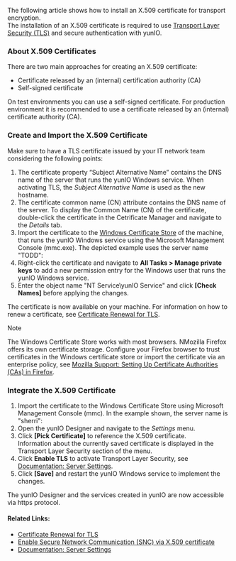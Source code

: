 The following article shows how to install an X.509 certificate for transport encryption.\
The installation of an X.509 certificate is required to use [Transport Layer Security (TLS)](https://learn.microsoft.com/en-us/windows/win32/secauthn/transport-layer-security-protocol) and secure authentication with yunIO.

### About X.509 Certificates

There are two main approaches for creating an X.509 certificate:

- Certificate released by an (internal) certification authority (CA)
- Self-signed certificate

On test environments you can use a self-signed certificate. For production environment it is recommended to use a certificate released by an (internal) certificate authority (CA).

### Create and Import the X.509 Certificate

Make sure to have a TLS certificate issued by your IT network team considering the following points:

1. The certificate property “Subject Alternative Name” contains the DNS name of the server that runs the yunIO Windows service. When activating TLS, the *Subject Alternative Name* is used as the new hostname.
1. The certificate common name (CN) attribute contains the DNS name of the server. To display the Common Name (CN) of the certificate, double-click the certificate in the Cetrificate Manager and navigate to the *Details* tab.
1. Import the certificate to the [Windows Certificate Store](<https://technet.microsoft.com/en-us/ms788967(v=vs.91)>) of the machine, that runs the yunIO Windows service using the Microsoft Management Console (mmc.exe). The depicted example uses the server name "TODD":
1. Right-click the certificate and navigate to **All Tasks > Manage private keys** to add a new permission entry for the Windows user that runs the yunIO Windows service.
1. Enter the object name "NT Service\\yunIO Service" and click **[Check Names]** before applying the changes.

The certificate is now available on your machine. For information on how to renew a certificate, see [Certificate Renewal for TLS](../certificate-renewal/).

Note

The Windows Certificate Store works with most browsers. NMozilla Firefox offers its own certificate storage. Configure your Firefox browser to trust certificates in the Windows certificate store or import the certificate via an enterprise policy, see [Mozilla Support: Setting Up Certificate Authorities (CAs) in Firefox](https://support.mozilla.org/en-US/kb/setting-certificate-authorities-firefox).

### Integrate the X.509 Certificate

1. Import the certificate to the Windows Certificate Store using Microsoft Management Console (mmc). In the example shown, the server name is "sherri":
1. Open the yunIO Designer and navigate to the *Settings* menu.
1. Click **[Pick Certificate]** to reference the X.509 certificate.\
   Information about the currently saved certificate is displayed in the Transport Layer Security section of the menu.
1. Click **Enable TLS** to activate Transport Layer Security, see [Documentation: Server Settings](../../documentation/server-settings/).
1. Click **[Save]** and restart the yunIO Windows service to implement the changes.

The yunIO Designer and the services created in yunIO are now accessible via https protocol.

#### Related Links:

- [Certificate Renewal for TLS](../certificate-renewal/)
- [Enable Secure Network Communication (SNC) via X.509 certificate](../enable-snc-using-pse-file/)
- [Documentation: Server Settings](../../documentation/server-settings/)
